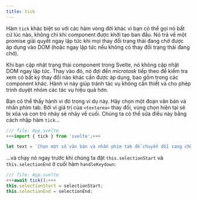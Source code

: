 ```yaml
---
title: tick
---
```


Hàm `tick` khác biệt so với các hàm vòng đời khác vì bạn có thể gọi nó bất cứ lúc nào, không chỉ khi component được khởi tạo ban đầu. Nó trả về một promise giải quyết ngay lập tức khi mọi thay đổi trạng thái đang chờ được áp dụng vào DOM (hoặc ngay lập tức nếu không có thay đổi trạng thái đang chờ).

Khi bạn cập nhật trạng thái component trong Svelte, nó không cập nhật DOM ngay lập tức. Thay vào đó, nó đợi đến _microtask_ tiếp theo để kiểm tra xem có bất kỳ thay đổi nào khác cần được áp dụng, bao gồm trong các component khác. Hành vi này giúp tránh tác vụ không cần thiết và cho phép trình duyệt nhóm các tác vụ hiệu quả hơn.

Bạn có thể thấy hành vi đó trong ví dụ này. Hãy chọn một đoạn văn bản và nhấn phím tab. Bởi vì giá trị của `<textarea>` thay đổi, vùng chọn hiện tại sẽ bị xóa và con trỏ nhảy sẽ nhảy về cuối. Chúng ta có thể sửa điều này bằng cách nhập hàm `tick`...


```js
/// file: App.svelte
+++import { tick } from 'svelte';+++

let text = `Chọn một số văn bản và nhấn phím tab để chuyển đổi sang chữ hoa`;
```

...và chạy nó ngay trước khi chúng ta đặt `this.selectionStart` và `this.selectionEnd` ở cuối hàm `handleKeydown`:

```js
/// file: App.svelte
+++await tick();+++
this.selectionStart = selectionStart;
this.selectionEnd = selectionEnd;
```

